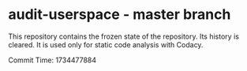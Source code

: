 # audit-userspace - master branch

This repository contains the frozen state of the repository.
Its history is cleared. It is used only for static code
analysis with Codacy.

Commit Time: 1734477884